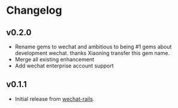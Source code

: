 # Changelog

## v0.2.0

* Rename gems to wechat and ambitious to being #1 gems about development wechat. thanks Xiaoning transfer this gem name.
* Merge all existing enhancement
* Add wechat enterprise account support

## v0.1.1

* Initial release from [wechat-rails](https://github.com/skinnyworm/wechat-rails).
